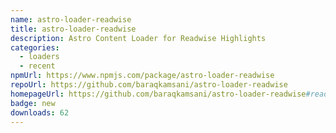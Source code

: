 ```yaml
---
name: astro-loader-readwise
title: astro-loader-readwise
description: Astro Content Loader for Readwise Highlights
categories:
  - loaders
  - recent
npmUrl: https://www.npmjs.com/package/astro-loader-readwise
repoUrl: https://github.com/baraqkamsani/astro-loader-readwise
homepageUrl: https://github.com/baraqkamsani/astro-loader-readwise#readme
badge: new
downloads: 62
---
```


